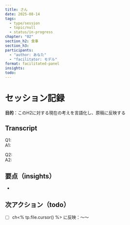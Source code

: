 ```yaml
---
title: さん
date: 2025-08-14
tags:
  - type/session
  - topic/null
  - status/in-progress
chapter: "02"
section_h2: 食事
section_h3: 
participants:
  - "author: あなた"
  - "facilitator: モデル"
format: facilitated-panel
insights: 
todo:
---
```


# セッション記録

**目的**：このH2に対する現在の考えを言語化し、原稿に反映する

## Transcript
Q1:  
A1:  

Q2:  
A2:  

## 要点（insights）
- 

## 次アクション（todo）
- [ ] ch<% tp.file.cursor() %> に反映：～～